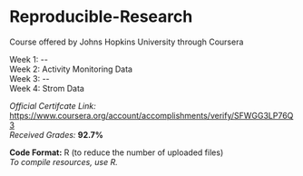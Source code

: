 # Reproducible-Research
Course offered by Johns Hopkins University through Coursera


Week 1: --  
Week 2: Activity Monitoring Data  
Week 3: --  
Week 4: Strom Data  


*Official Certifcate Link:* https://www.coursera.org/account/accomplishments/verify/SFWGG3LP76Q3    
*Received Grades:* **92.7%**  

**Code Format:** R (to reduce the number of uploaded files)  
*To compile resources, use R.*  

